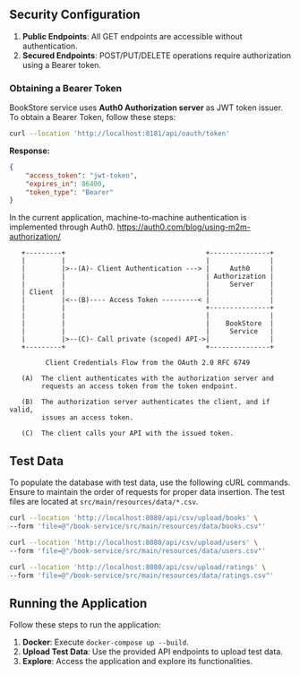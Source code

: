 ## Security Configuration

1. **Public Endpoints**: All GET endpoints are accessible without authentication.
2. **Secured Endpoints**: POST/PUT/DELETE operations require authorization using a Bearer token.

### Obtaining a Bearer Token

BookStore service uses **Auth0 Authorization server** as JWT token issuer. \
To obtain a Bearer Token, follow these steps:

```bash
curl --location 'http://localhost:8181/api/oauth/token'
```

**Response:**
```json
{
    "access_token": "jwt-token",
    "expires_in": 86400,
    "token_type": "Bearer"
}
```

In the current application, machine-to-machine authentication is implemented through Auth0.
https://auth0.com/blog/using-m2m-authorization/


```
   +---------+                                   +---------------+
   |         |                                   |               |
   |         |>--(A)- Client Authentication ---> |     Auth0     |
   |         |                                   | Authorization |
   |         |                                   |     Server    |
   | Client  |                                   |               |
   |         |<--(B)---- Access Token ---------< |               |
   |         |                                   +---------------+
   |         |                                   |               |
   |         |                                   |    BookStore  |
   |         |                                   |     Service   |
   |         |>--(C)- Call private (scoped) API->|               |               
   +---------+                                   +---------------+

         Client Credentials Flow from the OAuth 2.0 RFC 6749
            
   (A)  The client authenticates with the authorization server and
        requests an access token from the token endpoint.
    
   (B)  The authorization server authenticates the client, and if valid,
        issues an access token.        
            
   (C)  The client calls your API with the issued token.     
```

## Test Data

To populate the database with test data, use the following cURL commands. Ensure to maintain the order of requests for proper data insertion. The test files are located at `src/main/resources/data/*.csv`.

```bash
curl --location 'http://localhost:8080/api/csv/upload/books' \
--form 'file=@"/book-service/src/main/resources/data/books.csv"'

curl --location 'http://localhost:8080/api/csv/upload/users' \
--form 'file=@"/book-service/src/main/resources/data/users.csv"'

curl --location 'http://localhost:8080/api/csv/upload/ratings' \
--form 'file=@"/book-service/src/main/resources/data/ratings.csv"'
```

## Running the Application

Follow these steps to run the application:

1. **Docker**: Execute `docker-compose up --build`.
2. **Upload Test Data**: Use the provided API endpoints to upload test data.
3. **Explore**: Access the application and explore its functionalities.